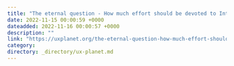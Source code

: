```yaml
---
title: "The eternal question - How much effort should be devoted to Internal Applications?"
date: 2022-11-15 00:00:59 +0000
dateadded: 2022-11-16 00:00:57 +0000
description: ""
link: "https://uxplanet.org/the-eternal-question-how-much-effort-should-be-devoted-to-internal-applications-85bde22ff0e4?source=rss----819cc2aaeee0---4"
category:
directory: _directory/ux-planet.md
---
```


